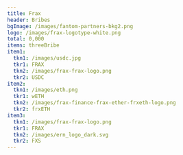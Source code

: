 ```yaml
---
title: Frax
header: Bribes
bgImage: /images/fantom-partners-bkg2.png
logo: /images/frax-logotype-white.png
total: 0,000
items: threeBribe
item1:
  tkn1: /images/usdc.jpg
  tkr1: FRAX
  tkn2: /images/frax-frax-logo.png
  tkr2: USDC
item2:
  tkn1: /images/eth.png
  tkr1: wETH
  tkn2: /images/frax-finance-frax-ether-frxeth-logo.png
  tkr2: frxETH
item3:
  tkn1: /images/frax-frax-logo.png
  tkr1: FRAX
  tkn2: /images/ern_logo_dark.svg
  tkr2: FXS
---
```

